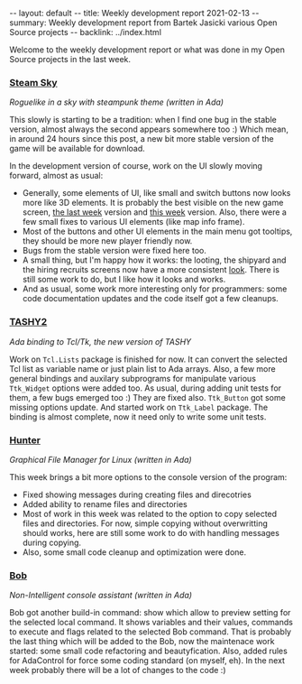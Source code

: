 -- layout: default
-- title: Weekly development report 2021-02-13
-- summary: Weekly development report from Bartek Jasicki various Open Source projects
-- backlink: ../index.html

Welcome to the weekly development report or what was done in my Open Source
projects in the last week.

### [Steam Sky](https://www.laeran.pl/repositories/steamsky)

*Roguelike in a sky with steampunk theme (written in Ada)*

This slowly is starting to be a tradition: when I find one bug in the stable
version, almost always the second appears somewhere too :) Which mean, in
around 24 hours since this post, a new bit more stable version of the game
will be available for download.

In the development version of course, work on the UI slowly moving forward,
almost as usual:

* Generally, some elements of UI, like small and switch buttons now looks more
like 3D elements. It is probably the best visible on the new game screen,
[the last week](https://imgur.com/ljMCvT5) version and [this week](https://imgur.com/gy1pOVG)
version. Also, there were a few small fixes to various UI elements (like map
info frame).
* Most of the buttons and other UI elements in the main menu got tooltips,
they should be more new player friendly now.
* Bugs from the stable version were fixed here too.
* A small thing, but I'm happy how it works: the looting, the shipyard and the
hiring recruits screens now have a more consistent [look](https://imgur.com/9dYvdLV).
There is still some work to do, but I like how it looks and works.
* And as usual, some work more interesting only for programmers: some code
documentation updates and the code itself got a few cleanups.

### [TASHY2](https://www.laeran.pl/repositories/tashy2)

*Ada binding to Tcl/Tk, the new version of TASHY*

Work on `Tcl.Lists` package is finished for now. It can convert the selected
Tcl list as variable name or just plain list to Ada arrays. Also, a few more
general bindings and auxilary subprograms for manipulate various `Ttk_Widget`
options were added too. As usual, during adding unit tests for them, a few bugs
emerged too :) They are fixed also. `Ttk_Button` got some missing options
update. And started work on `Ttk_Label` package. The binding is almost
complete, now it need only to write some unit tests.

### [Hunter](https://www.laeran.pl/repositories/hunter)

*Graphical File Manager for Linux (written in Ada)*

This week brings a bit more options to the console version of the program:
* Fixed showing messages during creating files and direcotries
* Added ability to rename files and directories
* Most of work in this week was related to the option to copy selected files
  and directories. For now, simple copying without overwritting should works,
  here are still some work to do with handling messages during copying.
* Also, some small code cleanup and optimization were done.

### [Bob](https://www.laeran.pl/repositories/bob)

*Non-Intelligent console assistant (written in Ada)*

Bob got another build-in command: show which allow to preview setting for the
selected local command. It shows variables and their values, commands to
execute and flags related to the selected Bob command. That is probably the
last thing which will be added to the Bob, now the maintenace work started:
some small code refactoring and beautyfication. Also, added rules for
AdaControl for force some coding standard (on myself, eh). In the next week
probably there will be a lot of changes to the code :)
